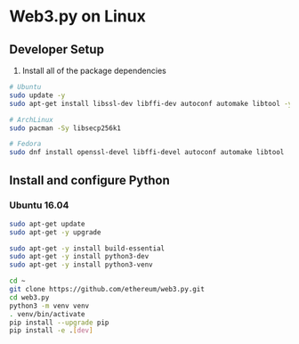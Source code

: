 # Web3.py on Linux

## Developer Setup

1. Install all of the package dependencies

```sh
# Ubuntu
sudo update -y
sudo apt-get install libssl-dev libffi-dev autoconf automake libtool -y

# ArchLinux
sudo pacman -Sy libsecp256k1

# Fedora
sudo dnf install openssl-devel libffi-devel autoconf automake libtool
```

## Install and configure Python

### Ubuntu 16.04

```sh
sudo apt-get update
sudo apt-get -y upgrade

sudo apt-get -y install build-essential
sudo apt-get -y install python3-dev
sudo apt-get -y install python3-venv

cd ~
git clone https://github.com/ethereum/web3.py.git
cd web3.py
python3 -m venv venv
. venv/bin/activate
pip install --upgrade pip
pip install -e .[dev]

```

